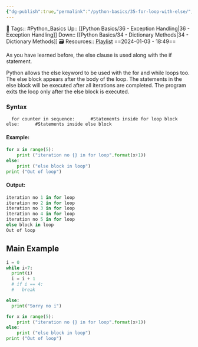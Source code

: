 ```yaml
---
{"dg-publish":true,"permalink":"/python-basics/35-for-loop-with-else/","dgPassFrontmatter":true,"noteIcon":"3","created":"2024-01-03T18:49:22.307+05:30","updated":"2024-01-04T17:02:04.568+05:30"}
---
```


🧶 Tags:: #Python_Basics 
Up:: [[Python Basics/36 - Exception Handling\|36 - Exception Handling]]
Down:: [[Python Basics/34 - Dictionary Methods\|34 - Dictionary Methods]]
🗃 Resources:: [Playlist](https://www.youtube.com/playlist?list=PLu0W_9lII9agwh1XjRt242xIpHhPT2llg)
==2024-01-03 - 18:49==

As you have learned before, the else clause is used along with the if statement.

Python allows the else keyword to be used with the for and while loops too. The else block appears after the body of the loop. The statements in the else block will be executed after all iterations are completed. The program exits the loop only after the else block is executed.

### Syntax
`   for counter in sequence:      #Statements inside for loop block  else:      #Statements inside else block   `

#### Example:
```python
for x in range(5):
	print ("iteration no {} in for loop".format(x+1))
else:
	print ("else block in loop")
print ("Out of loop")
```

#### Output:
```python
iteration no 1 in for loop
iteration no 2 in for loop
iteration no 3 in for loop
iteration no 4 in for loop
iteration no 5 in for loop
else block in loop
Out of loop
```

## Main Example
```python
i = 0
while i<7:
  print(i)
  i = i + 1
  # if i == 4:
  #   break

else:
  print("Sorry no i")

for x in range(5):
    print ("iteration no {} in for loop".format(x+1))
else:
    print ("else block in loop")
print ("Out of loop")
```
